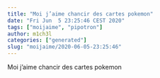 ```yaml
---
title: "Moi j’aime chancir des cartes pokemon"
date: "Fri Jun  5 23:25:46 CEST 2020"
tags: ["moijaime", "pipotron"]
author: m1ch3l
categories: ["generated"]
slug: "moijaime/2020-06-05-23:25:46"
---
```


Moi j’aime chancir des cartes pokemon
